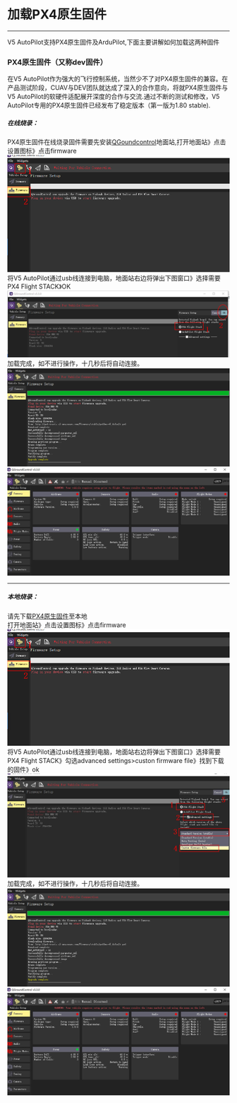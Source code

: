 # 加载PX4原生固件

---

V5 AutoPilot支持PX4原生固件及ArduPilot,下面主要讲解如何加载这两种固件

### PX4原生固件（又称dev固件）

在V5 AutoPilot作为强大的飞行控制系统，当然少不了对PX4原生固件的兼容。在产品测试阶段，CUAV与DEV团队就达成了深入的合作意向，将就PX4原生固件与V5 AutoPilot的软硬件适配展开深度的合作与交流.通过不断的测试和修改，V5 AutoPilot专用的PX4原生固件已经发布了稳定版本（第一版为1.80 stable\).

##### 在线烧录：

PX4原生固件在线烧录固件需要先安装[QGoundcontrol](http://qgroundcontrol.com/)地面站,打开地面站》点击设置图标》点击firmware ![](/assets/load-px4-firmware.jpg)将V5 AutoPilot通过usb线连接到电脑，地面站右边将弹出下图窗口》选择需要PX4 Flight STACK》OK![](/assets/load-px4-firmware2.jpg)加载完成，如不进行操作，十几秒后将自动连接。![](/assets/load-px4-firmware3.jpg)![](/assets/load-px4-firmware4.JPG)

---

##### 本地烧录：

请先下载[PX4原生固件](http://px4-travis.s3.amazonaws.com/Firmware/stable/px4fmu-v5_default.px4)至本地  
打开地面站》点击设置图标》点击firmware ![](/assets/load-px4-firmware.jpg)将V5 AutoPilot通过usb线连接到电脑，地面站右边将弹出下图窗口》选择需要PX4 Flight STACK》勾选advanced settings&gt;custon firmware file》找到下载的固件》ok  
![](/assets/load-px4-firmware5.JPG)加载完成，如不进行操作，十几秒后将自动连接。![](/assets/load-px4-firmware3.jpg)![](/assets/load-px4-firmware4.JPG)

